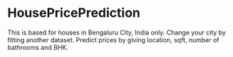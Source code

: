 # HousePricePrediction

This is based for houses in Bengaluru City, India only.
Change your city by fitting another dataset.
Predict prices by giving location, sqft, number of bathrooms and BHK.
